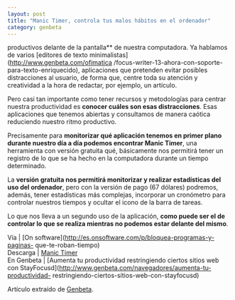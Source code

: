 ```yaml
---
layout: post
title: "Manic Timer, controla tus malos hábitos en el ordenador"
category: genbeta
---
```




productivos delante de la pantalla** de nuestra computadora. Ya hablamos de
varios [editores de texto minimalistas](http://www.genbeta.com/ofimatica
/focus-writer-13-ahora-con-soporte-para-texto-enriquecido), aplicaciones que
pretenden evitar posibles distracciones al usuario, de forma que, centre toda
su atención y creatividad a la hora de redactar, por ejemplo, un artículo.

Pero casi tan importante como tener recursos y metodologías para centrar
nuestra productividad es **conocer cuáles son esas distracciones**. Esas
aplicaciones que tenemos abiertas y consultamos de manera caótica reduciendo
nuestro ritmo productivo.

Precisamente para **monitorizar qué aplicación tenemos en primer plano durante
nuestro día a día podemos encontrar Manic Timer**, una herramienta con versión
gratuita qué, básicamente nos permitirá tener un registro de lo que se ha
hecho en la computadora durante un tiempo determinado.

La **versión gratuita nos permitirá monitorizar y realizar estadísticas del
uso del ordenador**, pero con la versión de pago (67 dólares) podremos,
además, tener estadísticas más complejas, incorporar un cronómetro para
controlar nuestros tiempos y ocultar el icono de la barra de tareas.

Lo que nos lleva a un segundo uso de la aplicación, **como puede ser el de
controlar lo que se realiza mientras no podemos estar delante del mismo**.

Vía | [On software](http://es.onsoftware.com/p/bloquea-programas-y-paginas-
que-te-roban-tiempo)  
Descarga | [Manic Timer](http://www.manictime.com/Download/)  
En Genbeta | [Aumenta tu productividad restringiendo ciertos sitios web con
StayFocusd](http://www.genbeta.com/navegadores/aumenta-tu-productividad-
restringiendo-ciertos-sitios-web-con-stayfocusd)

Artículo extraído de [Genbeta](http://www.genbeta.com).